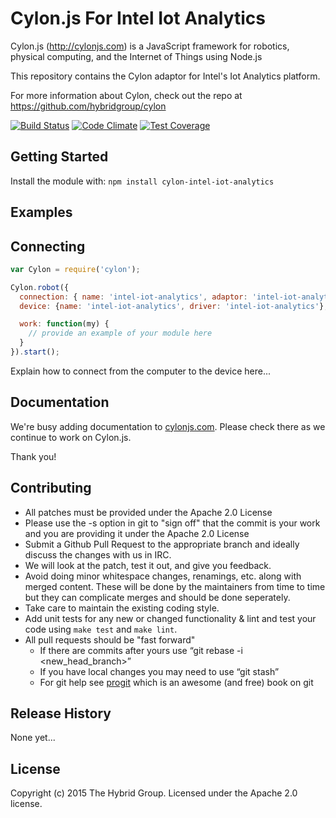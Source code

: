# Cylon.js For Intel Iot Analytics

Cylon.js (http://cylonjs.com) is a JavaScript framework for robotics, physical computing, and the Internet of Things using Node.js

This repository contains the Cylon adaptor for Intel's Iot Analytics platform.

For more information about Cylon, check out the repo at
https://github.com/hybridgroup/cylon

[![Build Status](https://secure.travis-ci.org/hybridgroup/cylon-intel-iot-analytics.png?branch=master)](http://travis-ci.org/hybridgroup/cylon-intel-iot-analytics) [![Code Climate](https://codeclimate.com/github/hybridgroup/cylon-intel-iot-analytics/badges/gpa.svg)](https://codeclimate.com/github/hybridgroup/cylon-intel-iot-analytics) [![Test Coverage](https://codeclimate.com/github/hybridgroup/cylon-intel-iot-analytics/badges/coverage.svg)](https://codeclimate.com/github/hybridgroup/cylon-intel-iot-analytics)

## Getting Started

Install the module with: `npm install cylon-intel-iot-analytics`

## Examples

## Connecting

```javascript
var Cylon = require('cylon');

Cylon.robot({
  connection: { name: 'intel-iot-analytics', adaptor: 'intel-iot-analytics' },
  device: {name: 'intel-iot-analytics', driver: 'intel-iot-analytics'},

  work: function(my) {
    // provide an example of your module here
  }
}).start();
```

Explain how to connect from the computer to the device here...

## Documentation

We're busy adding documentation to [cylonjs.com](http://cylonjs.com). Please check there as we continue to work on Cylon.js.

Thank you!

## Contributing

* All patches must be provided under the Apache 2.0 License
* Please use the -s option in git to "sign off" that the commit is your work and you are providing it under the Apache 2.0 License
* Submit a Github Pull Request to the appropriate branch and ideally discuss the changes with us in IRC.
* We will look at the patch, test it out, and give you feedback.
* Avoid doing minor whitespace changes, renamings, etc. along with merged content. These will be done by the maintainers from time to time but they can complicate merges and should be done seperately.
* Take care to maintain the existing coding style.
* Add unit tests for any new or changed functionality & lint and test your code using `make test` and `make lint`.
* All pull requests should be "fast forward"
  * If there are commits after yours use “git rebase -i <new_head_branch>”
  * If you have local changes you may need to use “git stash”
  * For git help see [progit](http://git-scm.com/book) which is an awesome (and free) book on git

## Release History

None yet...

## License

Copyright (c) 2015 The Hybrid Group. Licensed under the Apache 2.0 license.
